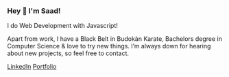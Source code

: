 ### Hey 👋 I'm Saad!

I do Web Development with Javascript!

Apart from work, I have a Black Belt in Budokàn Karate, Bachelors degree in Computer Science & love to try new things. 
I’m always down for hearing about new projects, so feel free to contact.

[LinkedIn](https://linkedin.com/in/saad-amir)
[Portfolio](https://saadamir.vercel.app/)
